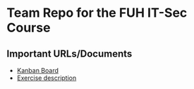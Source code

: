 # Team Repo for the FUH IT-Sec Course

## Important URLs/Documents

- [Kanban Board](https://cryptpad.fr/kanban/#/2/kanban/edit/DXBcY-Gkxe+b1ulqFfx3WWLW/)
- [Exercise description](https://offene.fernuni-hagen.de/pluginfile.php/31742/mod_resource/content/2/FUH_FaPra_1599_SoSe_Task_2_Hardening_Server.pdf)